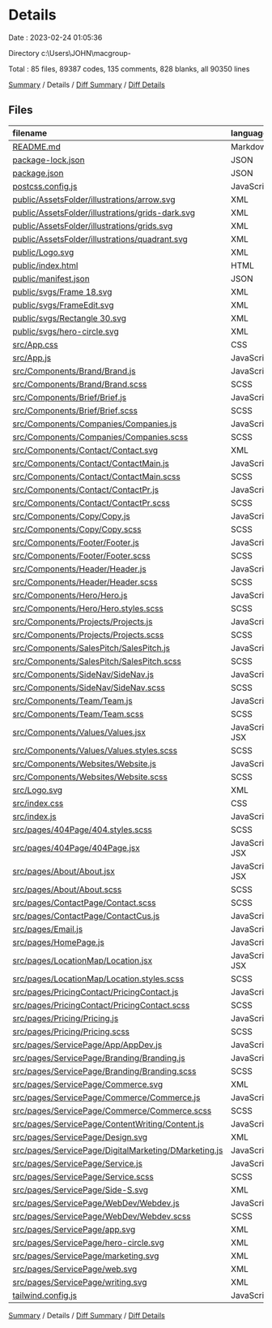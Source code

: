# Details

Date : 2023-02-24 01:05:36

Directory c:\\Users\\JOHN\\macgroup-

Total : 85 files,  89387 codes, 135 comments, 828 blanks, all 90350 lines

[Summary](results.md) / Details / [Diff Summary](diff.md) / [Diff Details](diff-details.md)

## Files
| filename | language | code | comment | blank | total |
| :--- | :--- | ---: | ---: | ---: | ---: |
| [README.md](/README.md) | Markdown | 38 | 0 | 33 | 71 |
| [package-lock.json](/package-lock.json) | JSON | 81,560 | 0 | 1 | 81,561 |
| [package.json](/package.json) | JSON | 68 | 0 | 1 | 69 |
| [postcss.config.js](/postcss.config.js) | JavaScript | 6 | 0 | 1 | 7 |
| [public/AssetsFolder/illustrations/arrow.svg](/public/AssetsFolder/illustrations/arrow.svg) | XML | 3 | 0 | 1 | 4 |
| [public/AssetsFolder/illustrations/grids-dark.svg](/public/AssetsFolder/illustrations/grids-dark.svg) | XML | 20 | 0 | 1 | 21 |
| [public/AssetsFolder/illustrations/grids.svg](/public/AssetsFolder/illustrations/grids.svg) | XML | 20 | 0 | 1 | 21 |
| [public/AssetsFolder/illustrations/quadrant.svg](/public/AssetsFolder/illustrations/quadrant.svg) | XML | 3 | 0 | 1 | 4 |
| [public/Logo.svg](/public/Logo.svg) | XML | 4 | 0 | 1 | 5 |
| [public/index.html](/public/index.html) | HTML | 31 | 5 | 3 | 39 |
| [public/manifest.json](/public/manifest.json) | JSON | 25 | 0 | 1 | 26 |
| [public/svgs/Frame 18.svg](/public/svgs/Frame%2018.svg) | XML | 75 | 0 | 1 | 76 |
| [public/svgs/FrameEdit.svg](/public/svgs/FrameEdit.svg) | XML | 26 | 0 | 1 | 27 |
| [public/svgs/Rectangle 30.svg](/public/svgs/Rectangle%2030.svg) | XML | 3 | 0 | 1 | 4 |
| [public/svgs/hero-circle.svg](/public/svgs/hero-circle.svg) | XML | 3 | 0 | 1 | 4 |
| [src/App.css](/src/App.css) | CSS | 29 | 0 | 7 | 36 |
| [src/App.js](/src/App.js) | JavaScript | 78 | 6 | 11 | 95 |
| [src/Components/Brand/Brand.js](/src/Components/Brand/Brand.js) | JavaScript | 89 | 3 | 8 | 100 |
| [src/Components/Brand/Brand.scss](/src/Components/Brand/Brand.scss) | SCSS | 316 | 2 | 60 | 378 |
| [src/Components/Brief/Brief.js](/src/Components/Brief/Brief.js) | JavaScript | 58 | 1 | 3 | 62 |
| [src/Components/Brief/Brief.scss](/src/Components/Brief/Brief.scss) | SCSS | 295 | 3 | 41 | 339 |
| [src/Components/Companies/Companies.js](/src/Components/Companies/Companies.js) | JavaScript | 37 | 1 | 3 | 41 |
| [src/Components/Companies/Companies.scss](/src/Components/Companies/Companies.scss) | SCSS | 71 | 0 | 10 | 81 |
| [src/Components/Contact/Contact.svg](/src/Components/Contact/Contact.svg) | XML | 1 | 0 | 0 | 1 |
| [src/Components/Contact/ContactMain.js](/src/Components/Contact/ContactMain.js) | JavaScript | 280 | 10 | 31 | 321 |
| [src/Components/Contact/ContactMain.scss](/src/Components/Contact/ContactMain.scss) | SCSS | 188 | 9 | 21 | 218 |
| [src/Components/Contact/ContactPr.js](/src/Components/Contact/ContactPr.js) | JavaScript | 168 | 1 | 15 | 184 |
| [src/Components/Contact/ContactPr.scss](/src/Components/Contact/ContactPr.scss) | SCSS | 187 | 1 | 22 | 210 |
| [src/Components/Copy/Copy.js](/src/Components/Copy/Copy.js) | JavaScript | 52 | 0 | 8 | 60 |
| [src/Components/Copy/Copy.scss](/src/Components/Copy/Copy.scss) | SCSS | 201 | 1 | 43 | 245 |
| [src/Components/Footer/Footer.js](/src/Components/Footer/Footer.js) | JavaScript | 86 | 0 | 5 | 91 |
| [src/Components/Footer/Footer.scss](/src/Components/Footer/Footer.scss) | SCSS | 233 | 0 | 42 | 275 |
| [src/Components/Header/Header.js](/src/Components/Header/Header.js) | JavaScript | 92 | 2 | 7 | 101 |
| [src/Components/Header/Header.scss](/src/Components/Header/Header.scss) | SCSS | 144 | 9 | 25 | 178 |
| [src/Components/Hero/Hero.js](/src/Components/Hero/Hero.js) | JavaScript | 97 | 0 | 6 | 103 |
| [src/Components/Hero/Hero.styles.scss](/src/Components/Hero/Hero.styles.scss) | SCSS | 186 | 3 | 23 | 212 |
| [src/Components/Projects/Projects.js](/src/Components/Projects/Projects.js) | JavaScript | 68 | 0 | 2 | 70 |
| [src/Components/Projects/Projects.scss](/src/Components/Projects/Projects.scss) | SCSS | 61 | 12 | 9 | 82 |
| [src/Components/SalesPitch/SalesPitch.js](/src/Components/SalesPitch/SalesPitch.js) | JavaScript | 35 | 0 | 2 | 37 |
| [src/Components/SalesPitch/SalesPitch.scss](/src/Components/SalesPitch/SalesPitch.scss) | SCSS | 112 | 0 | 17 | 129 |
| [src/Components/SideNav/SideNav.js](/src/Components/SideNav/SideNav.js) | JavaScript | 118 | 2 | 6 | 126 |
| [src/Components/SideNav/SideNav.scss](/src/Components/SideNav/SideNav.scss) | SCSS | 82 | 0 | 12 | 94 |
| [src/Components/Team/Team.js](/src/Components/Team/Team.js) | JavaScript | 133 | 0 | 4 | 137 |
| [src/Components/Team/Team.scss](/src/Components/Team/Team.scss) | SCSS | 399 | 1 | 49 | 449 |
| [src/Components/Values/Values.jsx](/src/Components/Values/Values.jsx) | JavaScript JSX | 86 | 0 | 3 | 89 |
| [src/Components/Values/Values.styles.scss](/src/Components/Values/Values.styles.scss) | SCSS | 115 | 2 | 16 | 133 |
| [src/Components/Websites/Website.js](/src/Components/Websites/Website.js) | JavaScript | 6 | 0 | 2 | 8 |
| [src/Components/Websites/Website.scss](/src/Components/Websites/Website.scss) | SCSS | 0 | 0 | 1 | 1 |
| [src/Logo.svg](/src/Logo.svg) | XML | 4 | 0 | 1 | 5 |
| [src/index.css](/src/index.css) | CSS | 9 | 0 | 1 | 10 |
| [src/index.js](/src/index.js) | JavaScript | 6 | 0 | 1 | 7 |
| [src/pages/404Page/404.styles.scss](/src/pages/404Page/404.styles.scss) | SCSS | 26 | 1 | 5 | 32 |
| [src/pages/404Page/404Page.jsx](/src/pages/404Page/404Page.jsx) | JavaScript JSX | 24 | 0 | 2 | 26 |
| [src/pages/About/About.jsx](/src/pages/About/About.jsx) | JavaScript JSX | 42 | 0 | 3 | 45 |
| [src/pages/About/About.scss](/src/pages/About/About.scss) | SCSS | 14 | 0 | 2 | 16 |
| [src/pages/ContactPage/Contact.scss](/src/pages/ContactPage/Contact.scss) | SCSS | 53 | 0 | 6 | 59 |
| [src/pages/ContactPage/ContactCus.js](/src/pages/ContactPage/ContactCus.js) | JavaScript | 81 | 4 | 6 | 91 |
| [src/pages/Email.js](/src/pages/Email.js) | JavaScript | 22 | 0 | 2 | 24 |
| [src/pages/HomePage.js](/src/pages/HomePage.js) | JavaScript | 33 | 1 | 5 | 39 |
| [src/pages/LocationMap/Location.jsx](/src/pages/LocationMap/Location.jsx) | JavaScript JSX | 38 | 1 | 5 | 44 |
| [src/pages/LocationMap/Location.styles.scss](/src/pages/LocationMap/Location.styles.scss) | SCSS | 0 | 0 | 1 | 1 |
| [src/pages/PricingContact/PricingContact.js](/src/pages/PricingContact/PricingContact.js) | JavaScript | 14 | 0 | 2 | 16 |
| [src/pages/PricingContact/PricingContact.scss](/src/pages/PricingContact/PricingContact.scss) | SCSS | 13 | 0 | 2 | 15 |
| [src/pages/Pricing/Pricing.js](/src/pages/Pricing/Pricing.js) | JavaScript | 336 | 3 | 14 | 353 |
| [src/pages/Pricing/Pricing.scss](/src/pages/Pricing/Pricing.scss) | SCSS | 344 | 28 | 50 | 422 |
| [src/pages/ServicePage/App/AppDev.js](/src/pages/ServicePage/App/AppDev.js) | JavaScript | 105 | 0 | 4 | 109 |
| [src/pages/ServicePage/Branding/Branding.js](/src/pages/ServicePage/Branding/Branding.js) | JavaScript | 154 | 0 | 5 | 159 |
| [src/pages/ServicePage/Branding/Branding.scss](/src/pages/ServicePage/Branding/Branding.scss) | SCSS | 0 | 0 | 1 | 1 |
| [src/pages/ServicePage/Commerce.svg](/src/pages/ServicePage/Commerce.svg) | XML | 55 | 0 | 1 | 56 |
| [src/pages/ServicePage/Commerce/Commerce.js](/src/pages/ServicePage/Commerce/Commerce.js) | JavaScript | 151 | 0 | 5 | 156 |
| [src/pages/ServicePage/Commerce/Commerce.scss](/src/pages/ServicePage/Commerce/Commerce.scss) | SCSS | 0 | 0 | 1 | 1 |
| [src/pages/ServicePage/ContentWriting/Content.js](/src/pages/ServicePage/ContentWriting/Content.js) | JavaScript | 105 | 0 | 4 | 109 |
| [src/pages/ServicePage/Design.svg](/src/pages/ServicePage/Design.svg) | XML | 37 | 0 | 1 | 38 |
| [src/pages/ServicePage/DigitalMarketing/DMarketing.js](/src/pages/ServicePage/DigitalMarketing/DMarketing.js) | JavaScript | 148 | 0 | 5 | 153 |
| [src/pages/ServicePage/Service.js](/src/pages/ServicePage/Service.js) | JavaScript | 485 | 15 | 22 | 522 |
| [src/pages/ServicePage/Service.scss](/src/pages/ServicePage/Service.scss) | SCSS | 463 | 4 | 55 | 522 |
| [src/pages/ServicePage/Side-S.svg](/src/pages/ServicePage/Side-S.svg) | XML | 3 | 0 | 1 | 4 |
| [src/pages/ServicePage/WebDev/Webdev.js](/src/pages/ServicePage/WebDev/Webdev.js) | JavaScript | 146 | 1 | 5 | 152 |
| [src/pages/ServicePage/WebDev/Webdev.scss](/src/pages/ServicePage/WebDev/Webdev.scss) | SCSS | 324 | 2 | 41 | 367 |
| [src/pages/ServicePage/app.svg](/src/pages/ServicePage/app.svg) | XML | 43 | 0 | 1 | 44 |
| [src/pages/ServicePage/hero-circle.svg](/src/pages/ServicePage/hero-circle.svg) | XML | 3 | 0 | 1 | 4 |
| [src/pages/ServicePage/marketing.svg](/src/pages/ServicePage/marketing.svg) | XML | 37 | 0 | 1 | 38 |
| [src/pages/ServicePage/web.svg](/src/pages/ServicePage/web.svg) | XML | 43 | 0 | 1 | 44 |
| [src/pages/ServicePage/writing.svg](/src/pages/ServicePage/writing.svg) | XML | 31 | 0 | 1 | 32 |
| [tailwind.config.js](/tailwind.config.js) | JavaScript | 7 | 1 | 1 | 9 |

[Summary](results.md) / Details / [Diff Summary](diff.md) / [Diff Details](diff-details.md)